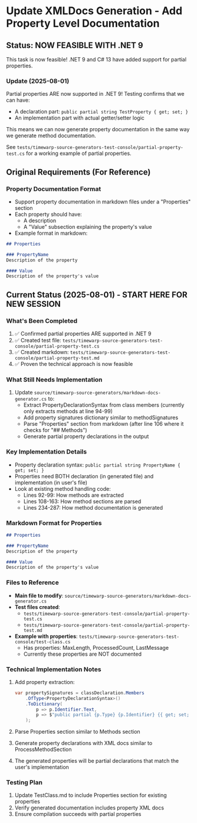 # Update XMLDocs Generation - Add Property Level Documentation

## Status: NOW FEASIBLE WITH .NET 9
This task is now feasible! .NET 9 and C# 13 have added support for partial properties.

### Update (2025-08-01)
Partial properties ARE now supported in .NET 9! Testing confirms that we can have:
- A declaration part: `public partial string TestProperty { get; set; }`
- An implementation part with actual getter/setter logic

This means we can now generate property documentation in the same way we generate method documentation.

See `tests/timewarp-source-generators-test-console/partial-property-test.cs` for a working example of partial properties.

## Original Requirements (For Reference)

### Property Documentation Format
- Support property documentation in markdown files under a "Properties" section
- Each property should have:
  - A description
  - A "Value" subsection explaining the property's value
- Example format in markdown:
```markdown
## Properties

### PropertyName
Description of the property

#### Value
Description of the property's value
```

## Current Status (2025-08-01) - START HERE FOR NEW SESSION

### What's Been Completed
1. ✅ Confirmed partial properties ARE supported in .NET 9
2. ✅ Created test file: `tests/timewarp-source-generators-test-console/partial-property-test.cs`
3. ✅ Created markdown: `tests/timewarp-source-generators-test-console/partial-property-test.md` 
4. ✅ Proven the technical approach is now feasible

### What Still Needs Implementation
1. Update `source/timewarp-source-generators/markdown-docs-generator.cs` to:
   - Extract PropertyDeclarationSyntax from class members (currently only extracts methods at line 94-99)
   - Add property signatures dictionary similar to methodSignatures
   - Parse "Properties" section from markdown (after line 106 where it checks for "## Methods")
   - Generate partial property declarations in the output

### Key Implementation Details
- Property declaration syntax: `public partial string PropertyName { get; set; }`
- Properties need BOTH declaration (in generated file) and implementation (in user's file)
- Look at existing method handling code:
  - Lines 92-99: How methods are extracted
  - Lines 108-163: How method sections are parsed
  - Lines 234-287: How method documentation is generated

### Markdown Format for Properties
```markdown
## Properties

### PropertyName
Description of the property

#### Value
Description of the property's value
```

### Files to Reference
- **Main file to modify**: `source/timewarp-source-generators/markdown-docs-generator.cs`
- **Test files created**: 
  - `tests/timewarp-source-generators-test-console/partial-property-test.cs`
  - `tests/timewarp-source-generators-test-console/partial-property-test.md`
- **Example with properties**: `tests/timewarp-source-generators-test-console/test-class.cs` 
  - Has properties: MaxLength, ProcessedCount, LastMessage
  - Currently these properties are NOT documented

### Technical Implementation Notes
1. Add property extraction:
   ```csharp
   var propertySignatures = classDeclaration.Members
       .OfType<PropertyDeclarationSyntax>()
       .ToDictionary(
           p => p.Identifier.Text,
           p => $"public partial {p.Type} {p.Identifier} {{ get; set; }}"
       );
   ```

2. Parse Properties section similar to Methods section

3. Generate property declarations with XML docs similar to ProcessMethodSection

4. The generated properties will be partial declarations that match the user's implementation

### Testing Plan
1. Update TestClass.md to include Properties section for existing properties
2. Verify generated documentation includes property XML docs
3. Ensure compilation succeeds with partial properties
